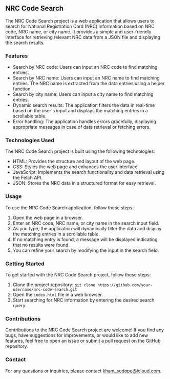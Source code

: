 ## **NRC Code Search**

The NRC Code Search project is a web application that allows users to search for National Registration Card (NRC) information based on NRC code, NRC name, or city name. It provides a simple and user-friendly interface for retrieving relevant NRC data from a JSON file and displaying the search results.


### **Features**



* Search by NRC code: Users can input an NRC code to find matching entries.
* Search by NRC name: Users can input an NRC name to find matching entries. The NRC name is extracted from the data entries using a helper function.
* Search by city name: Users can input a city name to find matching entries.
* Dynamic search results: The application filters the data in real-time based on the user's input and displays the matching entries in a scrollable table.
* Error handling: The application handles errors gracefully, displaying appropriate messages in case of data retrieval or fetching errors.


### **Technologies Used**

The NRC Code Search project is built using the following technologies:



* HTML: Provides the structure and layout of the web page.
* CSS: Styles the web page and enhances the user interface.
* JavaScript: Implements the search functionality and data retrieval using the Fetch API.
* JSON: Stores the NRC data in a structured format for easy retrieval.


### **Usage**

To use the NRC Code Search application, follow these steps:



1. Open the web page in a browser.
2. Enter an NRC code, NRC name, or city name in the search input field.
3. As you type, the application will dynamically filter the data and display the matching entries in a scrollable table.
4. If no matching entry is found, a message will be displayed indicating that no results were found.
5. You can refine your search by modifying the input in the search field.


### **Getting Started**

To get started with the NRC Code Search project, follow these steps:



1. Clone the project repository: `git clone https://github.com/your-username/nrc-code-search.git`
2. Open the `index.html` file in a web browser.
3. Start searching for NRC information by entering the desired search query.


### **Contributions**

Contributions to the NRC Code Search project are welcome! If you find any bugs, have suggestions for improvements, or would like to add new features, feel free to open an issue or submit a pull request on the GitHub repository.


### **Contact**

For any questions or inquiries, please contact khant_sodope@icloud.com.
